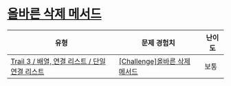 # [올바른 삭제 메서드](https://en.codetree.ai/trails/complete/curated-cards/challenge-correct-deletion)

|유형|문제 경험치|난이도|
|---|---|---|
|[Trail 3 / 배열, 연결 리스트 / 단일 연결 리스트](https://www.codetree.ai/trail-info/novice-high/)|[[Challenge]올바른 삭제 메서드](https://www.codetree.ai/trails/complete/curated-cards/challenge-correct-deletion/)|보통|

